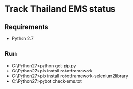 # Track Thailand EMS status

## Requirements
* Python 2.7

## Run
* C:\Python27>python get-pip.py
* C:\Python27>pip install robotframework
* C:\Python27>pip install robotframework-selenium2library
* C:\Python27>pybot check-ems.txt
